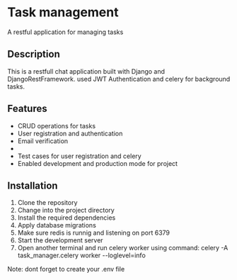 # Task management
A restful application for managing tasks 

## Description

This is a restfull chat application built with Django and DjangoRestFramework.
used JWT Authentication and celery for background tasks.

## Features

- CRUD operations for tasks
- User registration and authentication
- Email verification
-
- Test cases for user registration and celery
- Enabled development and production mode for project

## Installation

1. Clone the repository
2. Change into the project directory
3. Install the required dependencies
4. Apply database migrations
5. Make sure redis is runnig and listening on port 6379
6. Start the development server
7. Open another terminal and run celery worker using command:
   celery -A task_manager.celery worker --loglevel=info

Note: dont forget to create your .env file
